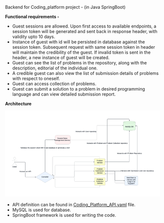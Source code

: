 Backend for Coding_platform project - (in Java SpringBoot)

**Functional requirements -** 

- Guest sessions are allowed. Upon first access to available endpoints, a session token will be generated and sent back in response header, with validity upto 10 days.
- Instance of guest with id will be persisted in database against the session token. Subsequent request with same session token in header will maintain the credibility of the guest. If invalid token is sent in the header, a new instance of guest will be created.
- Guest can see the list of problems in the repository, along with the description, editorial of the individual one.
- A credible guest can also view the list of submission details of problems with respect to oneself.
- Guest can access collection of problems.
- Guest can submit a solution to a problem in desired programming language and can view detailed submission report.

**Architecture**

![Project Architecture.PNG](Project%20Architecture.PNG)

- API definition can be found in [Coding_Platform_API.yaml](Coding_Platform_API.yaml) file.
- MySQL is used for database.
- SpringBoot framework is used for writing the code.
